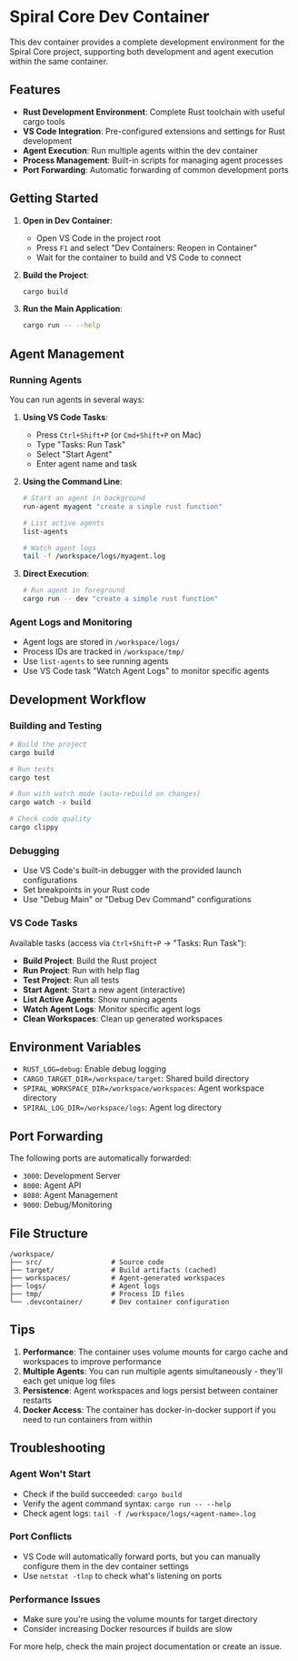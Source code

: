 # Spiral Core Dev Container

This dev container provides a complete development environment for the Spiral Core project, supporting both development and agent execution within the same container.

## Features

- **Rust Development Environment**: Complete Rust toolchain with useful cargo tools
- **VS Code Integration**: Pre-configured extensions and settings for Rust development
- **Agent Execution**: Run multiple agents within the dev container
- **Process Management**: Built-in scripts for managing agent processes
- **Port Forwarding**: Automatic forwarding of common development ports

## Getting Started

1. **Open in Dev Container**:

   - Open VS Code in the project root
   - Press `F1` and select "Dev Containers: Reopen in Container"
   - Wait for the container to build and VS Code to connect

2. **Build the Project**:

   ```bash
   cargo build
   ```

3. **Run the Main Application**:
   ```bash
   cargo run -- --help
   ```

## Agent Management

### Running Agents

You can run agents in several ways:

1. **Using VS Code Tasks**:

   - Press `Ctrl+Shift+P` (or `Cmd+Shift+P` on Mac)
   - Type "Tasks: Run Task"
   - Select "Start Agent"
   - Enter agent name and task

2. **Using the Command Line**:

   ```bash
   # Start an agent in background
   run-agent myagent "create a simple rust function"

   # List active agents
   list-agents

   # Watch agent logs
   tail -f /workspace/logs/myagent.log
   ```

3. **Direct Execution**:
   ```bash
   # Run agent in foreground
   cargo run -- dev "create a simple rust function"
   ```

### Agent Logs and Monitoring

- Agent logs are stored in `/workspace/logs/`
- Process IDs are tracked in `/workspace/tmp/`
- Use `list-agents` to see running agents
- Use VS Code task "Watch Agent Logs" to monitor specific agents

## Development Workflow

### Building and Testing

```bash
# Build the project
cargo build

# Run tests
cargo test

# Run with watch mode (auto-rebuild on changes)
cargo watch -x build

# Check code quality
cargo clippy
```

### Debugging

- Use VS Code's built-in debugger with the provided launch configurations
- Set breakpoints in your Rust code
- Use "Debug Main" or "Debug Dev Command" configurations

### VS Code Tasks

Available tasks (access via `Ctrl+Shift+P` → "Tasks: Run Task"):

- **Build Project**: Build the Rust project
- **Run Project**: Run with help flag
- **Test Project**: Run all tests
- **Start Agent**: Start a new agent (interactive)
- **List Active Agents**: Show running agents
- **Watch Agent Logs**: Monitor specific agent logs
- **Clean Workspaces**: Clean up generated workspaces

## Environment Variables

- `RUST_LOG=debug`: Enable debug logging
- `CARGO_TARGET_DIR=/workspace/target`: Shared build directory
- `SPIRAL_WORKSPACE_DIR=/workspace/workspaces`: Agent workspace directory
- `SPIRAL_LOG_DIR=/workspace/logs`: Agent log directory

## Port Forwarding

The following ports are automatically forwarded:

- `3000`: Development Server
- `8000`: Agent API
- `8080`: Agent Management
- `9000`: Debug/Monitoring

## File Structure

```
/workspace/
├── src/                 # Source code
├── target/              # Build artifacts (cached)
├── workspaces/          # Agent-generated workspaces
├── logs/                # Agent logs
├── tmp/                 # Process ID files
└── .devcontainer/       # Dev container configuration
```

## Tips

1. **Performance**: The container uses volume mounts for cargo cache and workspaces to improve performance
2. **Multiple Agents**: You can run multiple agents simultaneously - they'll each get unique log files
3. **Persistence**: Agent workspaces and logs persist between container restarts
4. **Docker Access**: The container has docker-in-docker support if you need to run containers from within

## Troubleshooting

### Agent Won't Start

- Check if the build succeeded: `cargo build`
- Verify the agent command syntax: `cargo run -- --help`
- Check agent logs: `tail -f /workspace/logs/<agent-name>.log`

### Port Conflicts

- VS Code will automatically forward ports, but you can manually configure them in the dev container settings
- Use `netstat -tlnp` to check what's listening on ports

### Performance Issues

- Make sure you're using the volume mounts for target directory
- Consider increasing Docker resources if builds are slow

For more help, check the main project documentation or create an issue.
